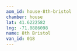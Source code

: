 ```yaml
---
aom_id: house-8th-bristol
chamber: house
lat: 41.6222582
lng: -71.0886098
name: 8th Bristol
van_id: 018
---
```

